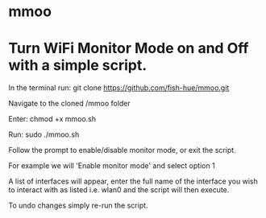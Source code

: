 # mmoo
# Turn WiFi Monitor Mode on and Off with a simple script.

In the terminal run: git clone https://github.com/fish-hue/mmoo.git

Navigate to the cloned /mmoo folder

Enter: chmod +x mmoo.sh

Run: sudo ./mmoo.sh

Follow the prompt to enable/disable monitor mode, or exit the script.

For example we will 'Enable monitor mode' and select option 1
 
A list of interfaces will appear, enter the full name of the interface you wish to interact with as listed i.e. wlan0 and the script will then execute.

To undo changes simply re-run the script.
